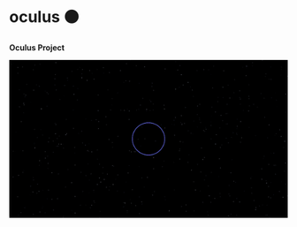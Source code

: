 # oculus :black_circle:
**Oculus Project**

![Oculus](https://github.com/alecominotti/oculus/blob/master/eye.gif?raw=true)

